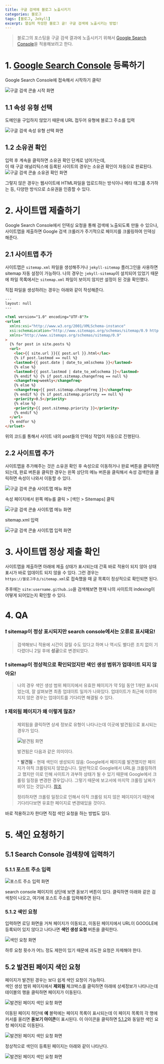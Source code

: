 ```yaml
---
title: 구글 검색에 블로그 노출시키기
categories: 블로그
tags: [블로그, Jekyll]
excerpt: 열심히 작성한 블로그 글! 구글 검색에 노출시키는 방법!
---
```


> 블로그의 포스팅을 구글 검색 결과에 노출시키기 위해서 [Google Search Console](https://search.google.com/search-console/about)을 적용해보려고 한다.

# 1. [Google Search Console](https://search.google.com/search-console/about) 등록하기

Google Search Console에 접속해서 시작하기 클릭!

![구글 검색 콘솔 시작 화면](/img/search_console1.png)

## 1.1 속성 유형 선택

도메인을 구입하지 않았기 때문에 URL 접두어 유형에 블로그 주소를 입력

![구글 검색 속성 유형 선택 화면](/img/search_console2.png)

## 1.2 소유권 확인

입력 후 계속을 클릭하면 소유권 확인 단계로 넘어가는데,  
이 때 구글 애널리틱스에 등록된 사이트의 경우는 소유권 확인이 자동으로 완료된다.  
![구글 검색 콘솔 소유권 확인 화면](/img/search_console3.png)

그렇지 않은 경우는 웹사이트에 HTML파일을 업로드하는 방식이나 메타 태그를 추가하는 등, 다양한 방식으로 소유권을 인증할 수 있다.

# 2. 사이트맵 제출하기

Google Search Console에서 인덱싱 요청을 통해 검색에 노출되도록 만들 수 있으나, 사이트맵을 제출하면 Google 검색 크롤러가 주기적으로 페이지를 크롤링하여 인덱싱 해준다.

## 2.1 사이트맵 추가

사이트맵은 `sitemap.xml` 파일을 생성해주거나 `jekyll-sitemap` 플러그인을 사용하면 sitemap 자동 설정이 가능하다. 나의 경우는 `jekyll-sitemap`이 설치되어 있었기 때문에 파일 목록에서는 `sitemap.xml` 파일이 보이지 않지만 설정이 된 것을 확인했다.

직접 파일을 생성하려는 경우는 아래와 같이 작성해준다.

```html
---
layout: null
---

<?xml version="1.0" encoding="UTF-8"?>
<urlset
  xmlns:xsi="http://www.w3.org/2001/XMLSchema-instance"
  xsi:schemaLocation="http://www.sitemaps.org/schemas/sitemap/0.9 http://www.sitemaps.org/schemas/sitemap/0.9/sitemap.xsd"
  xmlns="http://www.sitemaps.org/schemas/sitemap/0.9"
>
  {% for post in site.posts %}
  <url>
    <loc>{{ site.url }}{{ post.url }}.html</loc>
    {% if post.lastmod == null %}
    <lastmod>{{ post.date | date_to_xmlschema }}</lastmod>
    {% else %}
    <lastmod>{{ post.lastmod | date_to_xmlschema }}</lastmod>
    {% endif %} {% if post.sitemap.changefreq == null %}
    <changefreq>weekly</changefreq>
    {% else %}
    <changefreq>{{ post.sitemap.changefreq }}</changefreq>
    {% endif %} {% if post.sitemap.priority == null %}
    <priority>0.5</priority>
    {% else %}
    <priority>{{ post.sitemap.priority }}</priority>
    {% endif %}
  </url>
  {% endfor %}
</urlset>
```

위의 코드를 통해서 사이트 내의 post들의 인덱싱 작업이 자동으로 진행된다.

## 2.2 사이트맵 추가

사이트맵을 추가해주는 것은 소유권 확인 후 속성으로 이동하거나 완료 버튼을 클릭하면 되는데, 완료 버튼을 클릭한 경우는 왼쪽 상단의 메뉴 버튼을 클릭해서 속성 검색란을 클릭하면 속성이 나와서 이동할 수 있다.

![구글 검색 콘솔 사이트맵 메뉴 화면](/img/search_console4.png)

속성 페이지에서 왼쪽 메뉴를 클릭 > [색인 > Sitemaps] 클릭

![구글 검색 콘솔 사이트맵 메뉴 화면](/img/search_console5.png)

sitemap.xml 입력

![구글 검색 콘솔 사이트맵 입력 화면](/img/search_console6.png)

# 3. 사이트맵 정상 제출 확인

사이트맵을 제출하면 아래에 제출 상태가 표시되는데 간혹 바로 적용이 되지 않아 상태 표시가 바로 업데이트 되지 않을 수 있다. 그런 경우는  
`https://블로그주소/sitemap.xml`로 접속했을 때 글 목록이 정상적으로 확인되면 된다.

추후에는 `site:username.github.io`을 검색해보면 현재 나의 사이트의 indexing이 어떻게 되어있는지 확인할 수 있다.

# 4. QA

### ❗️ sitemap이 정상 표시되지만 search console에서는 오류로 표시돼요!

> 검색해보니 적용에 시간이 걸릴 수도 있다고 하며 나 역시도 별다른 조치 없이 기다렸더니 2일 후에 **성공**으로 변경되었다.

### ❗️ sitemap이 정상적으로 확인되었지만 색인 생성 범위가 업데이트 되지 않아요!

> 나의 경우 색인 생성 범위 페이지에서 유효한 페이지가 약 5일 동안 1개만 표시되었는데, 잘 살펴보면 최종 업데이트 일자가 나와있다. 업데이트가 최근에 이루어지지 않은 경우는 업데이트를 기다리면 해결될 수 있다.

### ❗️ 제외됨 페이지가 왜 이렇게 많죠?

> 제외됨을 클릭하면 상세 정보로 유형이 나타나는데 이곳에 발견됨으로 표시되는 경우가 있다.
>
> ![발견됨 화면](/img/search_console7.png)
>
> 발견됨은 다음과 같은 의미이다.
>
> \* **발견됨** - 현재 색인이 생성되지 않음: Google에서 페이지를 발견했지만 페이지가 아직 크롤링되지 않았습니다. 일반적으로 Google에서 URL을 크롤링하려고 했지만 이로 인해 사이트가 과부하 상태가 될 수 있기 때문에 Google에서 크롤링 일정을 변경한 경우입니다. 그렇기 때문에 보고서에 마지막 크롤링 날짜가 비어 있는 것입니다. [참조](https://support.google.com/webmasters/answer/7440203#discovered__unclear_status)
>
> 정리하자면 크롤링 일정으로 인해서 아직 크롤링 되지 않은 페이지이기 때문에 기다리다보면 유효한 페이지로 변경돼있을 것이다.

바로 적용하고자 한다면 직접 색인 요청을 하는 방법도 있다.

# 5. 색인 요청하기

## 5.1 Search Console 검색창에 입력하기

### 5.1.1 포스트 주소 입력

![포스트 주소 입력 화면](/img/search_console8.png)

search console 페이지의 상단에 보면 돋보기 버튼이 있다. 클릭하면 아래와 같은 검색창이 나오고, 여기에 포스트 주소를 입력해주면 된다.

### 5.1.2 색인 요청

입력하면 로딩 화면을 거쳐 페이지가 이동되고, 이동된 페이지에서 URL이 GOOGLE에 등록되어 있지 않다고 나타나면 **색인 생성 요청** 버튼을 클릭한다.

![색인 요청 화면](/img/search_console10.png)

하루 요청 횟수가 어느 정도 제한이 있기 때문에 과도한 요청은 자제해야 한다.

## 5.2 발견된 페이지 색인 요청

페이지가 발견된 경우는 보다 쉽게 색인 요청이 가능하다.  
색인 생성 범위 페이지에서 **제외됨** 체크박스를 클릭하면 아래에 상세정보가 나타나는데 테이블의 행을 클릭하면 페이지가 이동된다.

![발견된 페이지 색인 요청 화면](/img/search_console12.png)

이동된 페이지 하단에 **예** 블럭에는 페이지 목록이 표시되는데 이 페이지 목록의 각 행에 커서를 올리면 **돋보기 아이콘**이 표시된다. 이 아이콘을 클릭하면 [5.1.2](#512-색인-요청)와 동일한 색인 요청 페이지로 이동된다.

![발견된 페이지 색인 요청 화면](/img/search_console9.png)

정상적으로 색인이 등록된 페이지는 아래와 같이 나타난다.

![발견된 페이지 색인 요청 화면](/img/search_console11.png)
